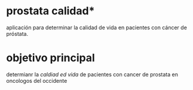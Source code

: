 # prostata calidad*
aplicación para determinar la calidad de vida en pacientes con cáncer de próstata.
# objetivo principal
determianr la *caldiad ed vida* de pacientes con cancer de prostata en oncologos del occidente 
